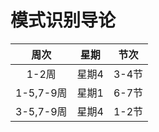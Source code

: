 # 模式识别导论

|周次|星期|节次|
|:---:|:---:|:---:|
|1-2周|    星期4 |   3-4节|
|1-5,7-9周|    星期1  |  6-7节|
|3-5,7-9周|    星期4  |  1-2节|

